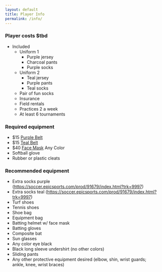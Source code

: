 ```yaml
---
layout: default
title: Player Info
permalink: /info/
---
```


### Player costs $tbd

* Included
  * Uniform 1
    * Purple jersey
    * Charcoal pants
    * Purple socks
  * Uniform 2
    * Teal jersey
    * Purple pants
    * Teal socks
  * Pair of fun socks
  * Insurance
  * Field rentals
  * Practices 2 a week
  * At least 6 tournaments

### Required equipment

* $15 [Purple Belt](https://baseball.epicsports.com/prod/3312/index.html?trk=9997)
* $15 [Teal Belt](https://baseball.epicsports.com/prod/3312/index.html?trk=9997)
* $40 [Face Mask](https://www.dickssportinggoods.com/p/rip-it-adult-defense-pro-softball-face-guard-w-blackout-technology-16rpiadtsbbdfnsvgfcs/16rpiadtsbbdfnsvgfcs) Any Color
* Softball glove
* Rubber or plastic cleats

### Recommended equipment

* Extra socks purple (https://soccer.epicsports.com/prod/91679/index.html?trk=9997)
* Extra socks teal (https://soccer.epicsports.com/prod/91679/index.html?trk=9997)
* Turf shoes
* Tennis shoes
* Shoe bag
* Equipment bag
* Batting helmet w/ face mask
* Batting gloves
* Composite bat
* Sun glasses
* Any color eye black
* Black long sleeve undershirt (no other colors)
* Sliding pants
* Any other protective equipment desired (elbow, shin, wrist guards; ankle, knee, wrist braces) 